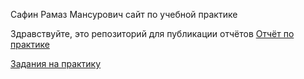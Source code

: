 Сафин Рамаз Мансурович
сайт по учебной практике

Здравствуйте, это репозиторий для публикации отчётов
 [Отчёт по практике](https://github.com/RamazSafin/RamazSafin.github.io/blob/19df05cbd1271607ea1849b5482c264fae188c90/%D0%BE%D1%82%D1%87%D1%91%D1%82%D1%8B/%D0%BE%D1%82%D1%87%D0%B5%D1%82%20%D0%BF%D0%BE%20%D0%BF%D1%80%D0%B0%D0%BA%D1%82%D0%B8%D0%BA%D0%B5.pdf)
 
 
[Задания на практику](https://github.com/RamazSafin/RamazSafin.github.io/blob/19df05cbd1271607ea1849b5482c264fae188c90/%D0%BE%D1%82%D1%87%D1%91%D1%82%D1%8B/%D0%B7%D0%B0%D0%B4%D0%B0%D0%BD%D0%B8%D0%B5%20%D0%BD%D0%B0%20%D0%BF%D1%80%D0%B0%D0%BA%D1%82%D0%B8%D0%BA%D1%83.pdf)
